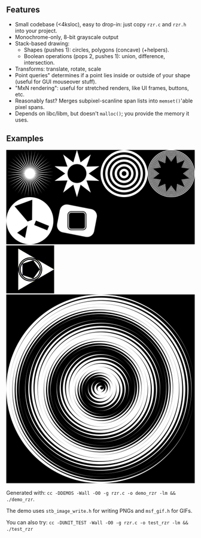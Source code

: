 ## Features
 - Small codebase (<4ksloc), easy to drop-in: just copy `rzr.c` and `rzr.h` into your project.
 - Monochrome-only, 8-bit grayscale output
 - Stack-based drawing:
   - Shapes (pushes 1): circles, polygons (concave) (+helpers).
   - Boolean operations (pops 2, pushes 1): union, difference, intersection.
 - Transforms: translate, rotate, scale
 - Point queries" determines if a point lies inside or outside of your shape (useful for GUI mouseover stuff).
 - "MxN rendering": useful for stretched renders, like UI frames, buttons, etc.
 - Reasonably fast? Merges subpixel-scanline span lists into `memset()`'able pixel spans.
 - Depends on libc/libm, but doesn't `malloc()`; you provide the memory it uses.

## Examples

![](./_rzrdemo_zoo.png)
![](./_rzrdemo_trirot.gif)
![](./_rzrdemo_sharp.png)

Generated with: `cc -DDEMOS -Wall -O0 -g rzr.c -o demo_rzr -lm && ./demo_rzr`.

The demo uses `stb_image_write.h` for writing PNGs and `msf_gif.h` for GIFs.

You can also try: `cc -DUNIT_TEST -Wall -O0 -g rzr.c -o test_rzr -lm && ./test_rzr`
